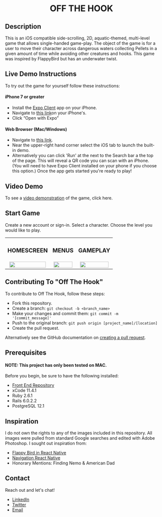<h1 align="center">OFF THE HOOK</h1>

## Description

This is an iOS compatible side-scrolling, 2D, aquatic-themed, multi-level game
that allows single-handed game-play. The object of the game is for a user to
move their character across dangerous waters collecting Pellets in a given
amount of time while avoiding other creatures and hooks. This game was inspired by FlappyBird but has an underwater twist.

## Live Demo Instructions

To try out the game for yourself follow these instructions:

#### iPhone 7 or greater

- Install the [Expo Client](https://itunes.apple.com/app/apple-store/id982107779) app on your iPhone.
- Navigate to [this link](https://snack.expo.io/@elzbyfar/off-the-hook)on your iPhone's.
- Click “Open with Expo”

#### Web Browser (Mac/Windows)

- Navigate to [this link](https://snack.expo.io/@elzbyfar/off-the-hook).
- Near the upper-right hand corner select the iOS tab to launch the built-in demo.
- Alternatively you can click 'Run' at the next to the Search bar a the top of the page. This will reveal a QR code you can scan with an iPhone. (You will need to have Expo Client installed on your phone if you choose this option.)
  Once the app gets started you're ready to play!

## Video Demo

To see a [video demonstration](https://youtu.be/9i7zOe8aDm8) of the game, click here.

## Start Game

Create a new account or sign-in. Select a character. Choose the level you would like to play.

<div align="center">
  <table>
    <tbody>
      <tr>
          <th align="center" height="15"><h3>HOMESCREEN</h3></th>
          <th align="center" height="15"><h3>MENUS</h3></th>
          <th align="center" height="15"><h3>GAMEPLAY</h3></th>
      </tr>
      <tr>
        <td align="center">
          <img
            src="https://github.com/elzbyfar/off-the-hook-client-side-update/blob/master/App/assets/img/homescreen.gif"
            width="95%"
          /> 
        </td>
        <td align="center">
          <img
            src="https://github.com/elzbyfar/off-the-hook-client-side-update/blob/master/App/assets/img/character-level-select.gif"
            width="95%"
          />
        </td>
        <td align="center">
          <img
            src="https://github.com/elzbyfar/off-the-hook-client-side-update/blob/master/App/assets/img/level-one.gif"
            width="95%"
          /> 
        </td>
      </tr>
    </tbody>
  </table>
</div>

## Contributing To "Off The Hook"

To contribute to Off The Hook, follow these steps:

- Fork this repository.
- Create a branch: `git checkout -b <branch_name>`
- Make your changes and commit them: `git commit -m '[commit_message]'`
- Push to the original branch: `git push origin [project_name]/[location]`
- Create the pull request.

Alternatively see the GitHub documentation on [creating a pull request](https://help.github.com/en/github/collaborating-with-issues-and-pull-requests/creating-a-pull-request).

## Prerequisites

#### NOTE: This project has only been tested on MAC.

Before you begin, be sure to have the following installed:

- [Front End Repository](https://github.com/elzbyfar/off-the-hook-client-side-update)
- xCode 11.4.1
- Ruby 2.6.1
- Rails 6.0.2.2
- PostgreSQL 12.1

## Inspiration

I do not own the rights to any of the images included in this repository. All images were pulled from standard Google searches and edited with Adobe Photoshop. I sought out inspiration from:

- [Flappy Bird in React Native](https://www.youtube.com/watch?v=qBGnfULn8W4&t=4s)
- [Navigation React Native](https://www.youtube.com/watch?v=nQVCkqvU1uE&t=428s)
- Honorary Mentions: Finding Nemo & American Dad

## Contact

Reach out and let's chat!

- [LinkedIn](https://www.linkedin.com/in/alejoluis/)
- [Twitter](https://twitter.com/elzbyfar)
- [Email](mailto:loumalejo@gmail.com)
